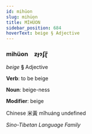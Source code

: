 ```yaml
---
id: mihüon
slug: mihüon
title: MİHÜON
sidebar_position: 684
hoverText: beige § Adjective
---
```


### mihüon&emsp;<span kind="abugida">ƶɟɂʄɽ̃</span>

*beige* **§** Adjective

**Verb**: to be beige

**Noun**: beige-ness

**Modifier**: beige

Chinese 米黃 mǐhuáng undefined

*Sino-Tibetan Language Family*